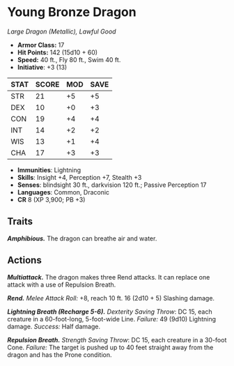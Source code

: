 # Young Bronze Dragon

*Large Dragon (Metallic), Lawful Good*

- **Armor Class:** 17
- **Hit Points:** 142 (15d10 + 60)
- **Speed:** 40 ft., Fly 80 ft., Swim 40 ft.
- **Initiative**: +3 (13)

|STAT|SCORE|MOD|SAVE|
| --- | --- | --- | ---- |
| STR | 21 | +5 | +5 |
| DEX | 10 | +0 | +3 |
| CON | 19 | +4 | +4 |
| INT | 14 | +2 | +2 |
| WIS | 13 | +1 | +4 |
| CHA | 17 | +3 | +3 |

- **Immunities**: Lightning
- **Skills**: Insight +4, Perception +7, Stealth +3
- **Senses**: blindsight 30 ft., darkvision 120 ft.; Passive Perception 17
- **Languages**: Common, Draconic
- **CR** 8 (XP 3,900; PB +3)

## Traits

***Amphibious.*** The dragon can breathe air and water.


## Actions

***Multiattack.*** The dragon makes three Rend attacks. It can replace one attack with a use of Repulsion Breath.

***Rend.*** *Melee Attack Roll:* +8, reach 10 ft. 16 (2d10 + 5) Slashing damage.

***Lightning Breath (Recharge 5-6).*** *Dexterity Saving Throw*: DC 15, each creature in a 60-foot-long, 5-foot-wide Line. *Failure:*  49 (9d10) Lightning damage. *Success:*  Half damage.

***Repulsion Breath.*** *Strength Saving Throw*: DC 15, each creature in a 30-foot Cone. *Failure:*  The target is pushed up to 40 feet straight away from the dragon and has the Prone condition.

